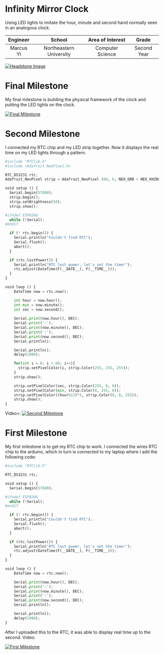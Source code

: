 ﻿# Infinity Mirror Clock
Using LED lights to imitate the hour, minute and second hand normally seen in an analogous clock.

| **Engineer** | **School** | **Area of Interest** | **Grade** |
|:--:|:--:|:--:|:--:|
| Marcus Yi | Northeastern University | Computer Science | Second Year

[![Headstone Image](https://cdn.discordapp.com/attachments/865684000450412547/870169339788152872/image0.jpg)](https://www.youtube.com/watch?v=9Bqgl29xB1Y)
  
# Final Milestone
My final milestone is building the physical framework of the clock and putting the LED lights on the clock.

[![Final Milestone](https://cdn.discordapp.com/attachments/865684000450412547/870171832098099211/image0.png)](https://www.youtube.com/watch?v=wAUErA6igG4&feature=youtu.be)

# Second Milestone
I connected my RTC chip and my LED strip together. Now it displays the real time on my LED lights through a pattern.

```python
#include "RTClib.h"
#include <Adafruit_NeoPixel.h>

RTC_DS3231 rtc;
Adafruit_NeoPixel strip = Adafruit_NeoPixel (60, 6, NEO_GRB + NEO_KHZ800);

void setup () {
  Serial.begin(57600);
  strip.begin();
  strip.setBrightness(50);
  strip.show();

#ifndef ESP8266
  while (!Serial);
#endif

  if (! rtc.begin()) {
    Serial.println("Couldn't find RTC");
    Serial.flush();
    abort();
  }

  if (rtc.lostPower()) {
    Serial.println("RTC lost power, let's set the time!");
    rtc.adjust(DateTime(F(__DATE__), F(__TIME__)));
  }
}

void loop () {
    DateTime now = rtc.now();

    int hour = now.hour();
    int min = now.minute();
    int sec = now.second();
    
    Serial.print(now.hour(), DEC);
    Serial.print(':');
    Serial.print(now.minute(), DEC);
    Serial.print(':');
    Serial.print(now.second(), DEC);
    Serial.println();

    Serial.println();
    delay(1000);

    for(int i = 0; i < 60; i++){
      strip.setPixelColor(i, strip.Color(255, 255, 255));
    }
    strip.show();

    strip.setPixelColor(sec, strip.Color(255, 0, 0));
    strip.setPixelColor(min, strip.Color(0, 255, 0));
    strip.setPixelColor((hour%12)*5, strip.Color(0, 0, 255));
    strip.show();
}
```
Video=:
[![Second Milestone](https://cdn.discordapp.com/attachments/865684000450412547/866568199305953280/Screen_Shot_2021-07-18_at_11.31.44_PM.png)](https://www.youtube.com/watch?v=z_nu1Ccq-Gk&feature=youtu.be)

# First Milestone

My first milestone is to get my RTC chip to work. I connected the wires RTC chip to the arduino, which in turn is connected to my laptop where I add the following code:

```python
#include "RTClib.h"

RTC_DS3231 rtc;

void setup () {
  Serial.begin(57600);

#ifndef ESP8266
  while (!Serial);
#endif

  if (! rtc.begin()) {
    Serial.println("Couldn't find RTC");
    Serial.flush();
    abort();
  }

  if (rtc.lostPower()) {
    Serial.println("RTC lost power, let's set the time!");
    rtc.adjust(DateTime(F(__DATE__), F(__TIME__)));
  }
}

void loop () {
    DateTime now = rtc.now();

    Serial.print(now.hour(), DEC);
    Serial.print(':');
    Serial.print(now.minute(), DEC);
    Serial.print(':');
    Serial.print(now.second(), DEC);
    Serial.println();

    Serial.println();
    delay(1000);
}
```
After I uploaded this to the RTC, it was able to display real time up to the second. Video:

[![First Milestone](https://cdn.discordapp.com/attachments/865684000450412547/865695721691545621/IMG_1634.JPG)](https://www.youtube.com/watch?v=B-uA_yVBnaU)
